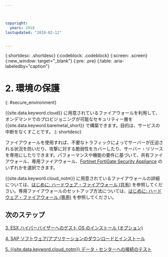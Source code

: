 ```yaml
---



copyright:
  years: 2018
lastupdated: "2018-02-12"


---
```


{:shortdesc: .shortdesc}
{:codeblock: .codeblock}
{:screen: .screen}
{:new_window: target="_blank"}
{:pre: .pre}
{:table: .aria-labeledby="caption"}

# 2. 環境の保護
{: #secure_environment}

{{site.data.keyword.cloud}} に用意されているファイアウォールを利用して、オンデマンドでのプロビジョニングが可能なセキュリティー層を {{site.data.keyword.baremetal_short}} で構築できます。目的は、サービスの中断をなくすことです。
{: shortdesc}

ファイアウォールを使用すれば、不要なトラフィックによってサーバーが圧迫される状況を防いだり、攻撃に対する脆弱性をカバーしたり、サーバー・リソースを専用にしたりできます。パフォーマンスや機能の要件に基づいて、共有ファイアウォール、専用ファイアウォール、[Fortinet FortiGate Security Appliance](https://console.bluemix.net/docs/infrastructure/fortigate-10g/getting-started.html#getting-started-with-fortigate-security-appliance-10gbs) のいずれかを選択できます。

{{site.data.keyword.cloud_notm}} に用意されているファイアウォールの詳細については、[はじめに: ハードウェア・ファイアウォール (共有)](https://console.bluemix.net/docs/infrastructure/hardware-firewall-shared/getting-started.html#getting-started) を参照してください。専用ファイアウォールのセットアップ方法については、[はじめに: ハードウェア・ファイアウォール (専用)](https://console.bluemix.net/docs/infrastructure/hardware-firewall-dedicated/getting-started.html#getting-started) を参照してください。

## 次のステップ

  [3. ESX ハイパーバイザーへのゲスト OS のインストール (オプション)](/docs/infrastructure/sap-hana/hana-installing-guest-operating-system-VMware-deployments.html)

  [4. SAP ソフトウェア/アプリケーションのダウンロードとインストール](/docs/infrastructure/sap-hana/hana-installing-SAP-landscape.html)
  
  [5. {{site.data.keyword.cloud_notm}} データ・センターへの接続のテスト](/docs/infrastructure/sap-hana/hana-testing-connectivity.html)
